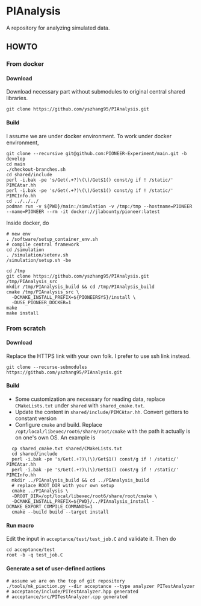 # PIAnalysis
A repository for analyzing simulated data.
## HOWTO
### From docker
#### Download
Download necessary part without submodules to original central shared libraries.
```shell
git clone https://github.com/yszhang95/PIAnalysis.git
```
#### Build
I assume we are under docker environment.
To work under docker environment,
```shell
git clone --recursive git@github.com:PIONEER-Experiment/main.git -b develop
cd main
./checkout-branches.sh
cd shared/include
perl -i.bak -pe 's/Get(.+?)\(\)/Get$1() const/g if ! /static/' PIMCAtar.hh
perl -i.bak -pe 's/Get(.+?)\(\)/Get$1() const/g if ! /static/' PIMCInfo.hh
cd ../../../
podman run -v ${PWD}/main:/simulation -v /tmp:/tmp --hostname=PIONEER --name=PIONEER --rm -it docker://jlabounty/pioneer:latest
```
Inside docker, do
```shell
# new env
. /software/setup_container_env.sh
# compile central framework
cd /simulation
. /simulation/setenv.sh
/simulation/setup.sh -be

cd /tmp
git clone https://github.com/yszhang95/PIAnalysis.git /tmp/PIAnalysis_src
mkdir /tmp/PIAnalysis_build && cd /tmp/PIAnalysis_build
cmake /tmp/PIAnalysis_src \
  -DCMAKE_INSTALL_PREFIX=${PIONEERSYS}/install \
  -DUSE_PIONEER_DOCKER=1
make
make install
```
### From scratch
#### Download
Replace the HTTPS link with your own folk. I prefer to use ssh link instead.
```shell
git clone --recurse-submodules https://github.com/yszhang95/PIAnalysis.git
```

#### Build
- Some customization are necessary for reading data, replace
  `CMakeLists.txt` under `shared` with `shared_cmake.txt`.
- Update the content in `shared/include/PIMCAtar.hh`. Convert getters
  to constant version
- Configure `cmake` and build. Replace
  `/opt/local/libexec/root6/share/root/cmake` with the path it
  actually is on one's own OS.
An example is
```shell
  cp shared_cmake.txt shared/CMakeLists.txt
  cd shared/include
  perl -i.bak -pe 's/Get(.+?)\(\)/Get$1() const/g if ! /static/' PIMCAtar.hh
  perl -i.bak -pe 's/Get(.+?)\(\)/Get$1() const/g if ! /static/' PIMCInfo.hh
  mkdir ../PIAnalysis_build && cd ../PIAnalysis_build
  # replace ROOT_DIR with your own setup
  cmake ../PIAnalysis \
  -DROOT_DIR=/opt/local/libexec/root6/share/root/cmake \
  -DCMAKE_INSTALL_PREFIX=${PWD}/../PIAnalysis_install -DCMAKE_EXPORT_COMPILE_COMMANDS=1
  cmake --build build --target install
```

#### Run macro
Edit the input in `acceptance/test/test_job.C` and validate it.
Then do
```shell
cd acceptance/test
root -b -q test_job.C
```

#### Generate a set of user-defined actions
```shell
# assume we are on the top of git repository
./tools/mk_piaction.py --dir acceptance --type analyzer PITestAnalyzer
# acceptance/include/PITestAnalyzer.hpp generated
# acceptance/src/PITestAnalyzer.cpp generated
```
